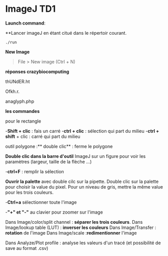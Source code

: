 # ImageJ TD1

**Launch command**:

**Lancer imageJ en étant citué dans le répertoir courant.

```shell
./run
```

**New Image**
> File > New image (Ctrl + N)

**réponses crazybiocomputing**

thUNdER.ht



Ofkh.r.


anaglyph.php

**les commandes**

pour le rectangle

-**Shift + clic** : fais un carré
-**ctrl + clic** : sélection qui part du milieu
-**ctrl + shift** + clic : carré qui part du milieu

outil polygone :** double clic** : ferme le polygone

**Double clic dans la barre d'outil** ImageJ sur un figure pour voir les paramètres (largeur, taille de la flèche ...)

-**ctrl+F** : remplir la sélection

**Ouvrir la palette** avec double cilc sur la pipette. Double clic sur la palette pour choisir la value du pixel. Pour un niveau de gris, mettre la même value pour les trois couleurs.

-**Ctrl+a** sélectionner toute l'image

-**"+" et "-"** au clavier pour zoomer sur l'image

Dans Image/color/split channel : **séparer les trois couleurs**.
Dans Image/lookup table (LUT) : **inverser les couleurs**
Dans Image/Transfer : **rotation** de l'image
Dans Image/scale :**redimentionner** l'image

Dans Analyze/Plot profile : analyse les valeurs d'un tracé (et possibilité de save au format .csv)


